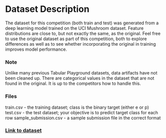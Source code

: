 # Dataset Description
The dataset for this competition (both train and test) was generated from a deep learning model trained on the UCI Mushroom dataset. Feature distributions are close to, but not exactly the same, as the original. Feel free to use the original dataset as part of this competition, both to explore differences as well as to see whether incorporating the original in training improves model performance.

### Note
 Unlike many previous Tabular Playground datasets, data artifacts have not been cleaned up. There are categorical values in the dataset that are not found in the original. It is up to the competitors how to handle this.

### Files
train.csv - the training dataset; class is the binary target (either e or p)
test.csv - the test dataset; your objective is to predict target class for each row
sample_submission.csv - a sample submission file in the correct format

### [Link to dataset](https://www.kaggle.com/competitions/playground-series-s4e8/data)